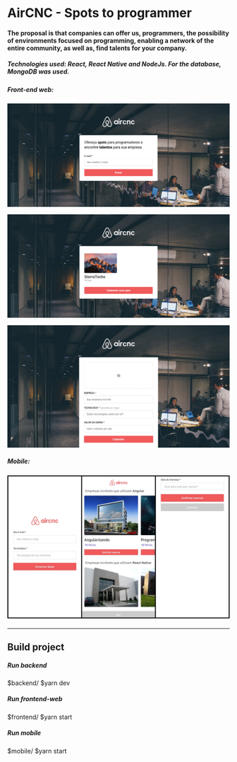 # AirCNC - Spots to programmer

#### The proposal is that companies can offer us, programmers, the possibility of environments focused on programming, enabling a network of the entire community, as well as, find talents for your company.

##### Technologies used: React, React Native and NodeJs. For the database, MongoDB was used.

##### Front-end web:

![Screenshot](assets/home.png)

![Screenshot](assets/Spot-List.png)

![Screenshot](assets/Add-Spot.png)

##### Mobile:

![Screenshot](assets/mobile.png)

***

## Build project

##### Run backend

$backend/
$yarn dev

##### Run frontend-web

$frontend/
$yarn start

##### Run mobile

$mobile/
$yarn start
